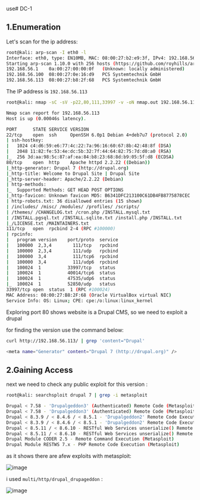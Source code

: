 use# DC-1

## 1.Enumeration

Let's scan for the ip address:

```bash
root@kali: arp-scan -I eth0 -l
Interface: eth0, type: EN10MB, MAC: 08:00:27:b2:e9:3f, IPv4: 192.168.56.102
Starting arp-scan 1.10.0 with 256 hosts (https://github.com/royhills/arp-scan)
192.168.56.1	0a:00:27:00:00:0f	(Unknown: locally administered)
192.168.56.100	08:00:27:0e:16:d9	PCS Systemtechnik GmbH
192.168.56.113	08:00:27:b8:2f:68	PCS Systemtechnik GmbH
```

The IP address is `192.168.56.113`

```bash
root@kali: nmap -sC -sV -p22,80,111,33997 -v -oN nmap.out 192.168.56.113

Nmap scan report for 192.168.56.113
Host is up (0.00046s latency).

PORT      STATE SERVICE VERSION
22/tcp    open  ssh     OpenSSH 6.0p1 Debian 4+deb7u7 (protocol 2.0)
| ssh-hostkey: 
|   1024 c4:d6:59:e6:77:4c:22:7a:96:16:60:67:8b:42:48:8f (DSA)
|   2048 11:82:fe:53:4e:dc:5b:32:7f:44:64:82:75:7d:d0:a0 (RSA)
|_  256 3d:aa:98:5c:87:af:ea:84:b8:23:68:8d:b9:05:5f:d8 (ECDSA)
80/tcp    open  http    Apache httpd 2.2.22 ((Debian))
|_http-generator: Drupal 7 (http://drupal.org)
|_http-title: Welcome to Drupal Site | Drupal Site
|_http-server-header: Apache/2.2.22 (Debian)
| http-methods: 
|_  Supported Methods: GET HEAD POST OPTIONS
|_http-favicon: Unknown favicon MD5: B6341DFC213100C61DB4FB8775878CEC
| http-robots.txt: 36 disallowed entries (15 shown)
| /includes/ /misc/ /modules/ /profiles/ /scripts/ 
| /themes/ /CHANGELOG.txt /cron.php /INSTALL.mysql.txt 
| /INSTALL.pgsql.txt /INSTALL.sqlite.txt /install.php /INSTALL.txt 
|_/LICENSE.txt /MAINTAINERS.txt
111/tcp   open  rpcbind 2-4 (RPC #100000)
| rpcinfo: 
|   program version    port/proto  service
|   100000  2,3,4        111/tcp   rpcbind
|   100000  2,3,4        111/udp   rpcbind
|   100000  3,4          111/tcp6  rpcbind
|   100000  3,4          111/udp6  rpcbind
|   100024  1          33997/tcp   status
|   100024  1          40014/tcp6  status
|   100024  1          47535/udp6  status
|_  100024  1          52850/udp   status
33997/tcp open  status  1 (RPC #100024)
MAC Address: 08:00:27:B8:2F:68 (Oracle VirtualBox virtual NIC)
Service Info: OS: Linux; CPE: cpe:/o:linux:linux_kernel
```

Exploring port 80 shows website is a Drupal CMS, so we need to exploit a drupal

for finding the version use the command below:

```bash
curl http://192.168.56.113/ | grep 'content="Drupal'

<meta name="Generator" content="Drupal 7 (http://drupal.org)" />
```

## 2.Gaining Access


next we need to check any public exploit for this version :

```bash
root@kali: searchsploit drupal 7 | grep -i metasploit

Drupal < 7.58 - 'Drupalgeddon3' (Authenticated) Remote Code (Metasploit)                                                              | php/webapps/44557.rb
Drupal < 7.58 - 'Drupalgeddon3' (Authenticated) Remote Code (Metasploit)                                                              | php/webapps/44557.rb
Drupal < 8.3.9 / < 8.4.6 / < 8.5.1 - 'Drupalgeddon2' Remote Code Execution (Metasploit)                                               | php/remote/44482.rb
Drupal < 8.3.9 / < 8.4.6 / < 8.5.1 - 'Drupalgeddon2' Remote Code Execution (Metasploit)                                               | php/remote/44482.rb
Drupal < 8.5.11 / < 8.6.10 - RESTful Web Services unserialize() Remote Command Execution (Metasploit)                                 | php/remote/46510.rb
Drupal < 8.5.11 / < 8.6.10 - RESTful Web Services unserialize() Remote Command Execution (Metasploit)                                 | php/remote/46510.rb
Drupal Module CODER 2.5 - Remote Command Execution (Metasploit)                                                                       | php/webapps/40149.rb
Drupal Module RESTWS 7.x - PHP Remote Code Execution (Metasploit)
```

as it shows there are afew exploits with metasploit:

![image](https://github.com/Git-K3rnel/VulnHub/assets/127470407/349468c4-b34c-464b-9ddc-1213ba7a7a73)

i used `multi/http/drupal_drupageddon` :

![image](https://github.com/Git-K3rnel/VulnHub/assets/127470407/7de0d071-2ffe-496b-bf0b-336f6516ec22)













